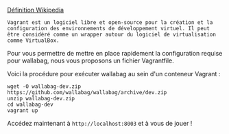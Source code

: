 [Définition Wikipedia](http://fr.wikipedia.org/wiki/Vagrant)

    Vagrant est un logiciel libre et open-source pour la création et la configuration des environnements de développement virtuel. Il peut être considéré comme un wrapper autour du logiciel de virtualisation comme VirtualBox.
    
Pour vous permettre de mettre en place rapidement la configuration requise pour wallabag, nous vous proposons un fichier Vagrantfile.

Voici la procédure pour exécuter wallabag au sein d'un conteneur Vagrant : 

    wget -O wallabag-dev.zip https://github.com/wallabag/wallabag/archive/dev.zip 
    unzip wallabag-dev.zip 
    cd wallabag-dev 
    vagrant up

Accédez maintenant à `http://localhost:8003` et à vous de jouer !